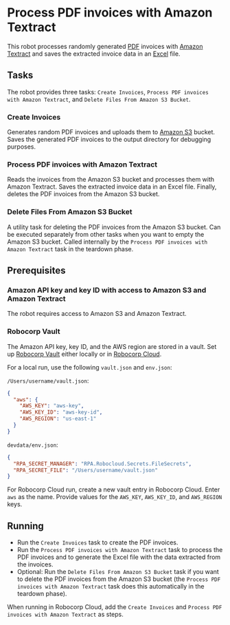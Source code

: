 # Process PDF invoices with Amazon Textract

This robot processes randomly generated [PDF](https://en.wikipedia.org/wiki/PDF) invoices with [Amazon Textract](https://aws.amazon.com/textract/) and saves the extracted invoice data in an [Excel](https://en.wikipedia.org/wiki/Microsoft_Excel) file.

## Tasks

The robot provides three tasks: `Create Invoices`, `Process PDF invoices with Amazon Textract`, and `Delete Files From Amazon S3 Bucket`.

### Create Invoices

Generates random PDF invoices and uploads them to [Amazon S3](https://aws.amazon.com/s3/) bucket. Saves the generated PDF invoices to the output directory for debugging purposes.

### Process PDF invoices with Amazon Textract

Reads the invoices from the Amazon S3 bucket and processes them with Amazon Textract. Saves the extracted invoice data in an Excel file. Finally, deletes the PDF invoices from the Amazon S3 bucket.

### Delete Files From Amazon S3 Bucket

A utility task for deleting the PDF invoices from the Amazon S3 bucket. Can be executed separately from other tasks when you want to empty the Amazon S3 bucket. Called internally by the `Process PDF invoices with Amazon Textract` task in the teardown phase.

## Prerequisites

### Amazon API key and key ID with access to Amazon S3 and Amazon Textract

The robot requires access to Amazon S3 and Amazon Textract.

### Robocorp Vault

The Amazon API key, key ID, and the AWS region are stored in a vault. Set up [Robocorp Vault](https://robocorp.com/docs/development-guide/variables-and-secrets/vault) either locally or in [Robocorp Cloud](https://robocorp.com/docs/robocorp-cloud/overview).

For a local run, use the following `vault.json` and `env.json`:

`/Users/username/vault.json`:

```json
{
  "aws": {
    "AWS_KEY": "aws-key",
    "AWS_KEY_ID": "aws-key-id",
    "AWS_REGION": "us-east-1"
  }
}
```

`devdata/env.json`:

```json
{
  "RPA_SECRET_MANAGER": "RPA.Robocloud.Secrets.FileSecrets",
  "RPA_SECRET_FILE": "/Users/username/vault.json"
}
```

For Robocorp Cloud run, create a new vault entry in Robocorp Cloud. Enter `aws` as the name. Provide values for the `AWS_KEY`, `AWS_KEY_ID`, and `AWS_REGION` keys.

## Running

- Run the `Create Invoices` task to create the PDF invoices.
- Run the `Process PDF invoices with Amazon Textract` task to process the PDF invoices and to generate the Excel file with the data extracted from the invoices.
- Optional: Run the `Delete Files From Amazon S3 Bucket` task if you want to delete the PDF invoices from the Amazon S3 bucket (the `Process PDF invoices with Amazon Textract` task does this automatically in the teardown phase).

When running in Robocorp Cloud, add the `Create Invoices` and `Process PDF invoices with Amazon Textract` as steps.
